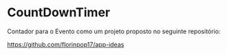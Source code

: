 # CountDownTimer
Contador para o Evento como um projeto proposto no seguinte repositório:

https://github.com/florinpop17/app-ideas

